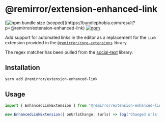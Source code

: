 # @remirror/extension-enhanced-link

[![npm bundle size (scoped)](https://img.shields.io/bundlephobia/minzip/@remirror/extension-enhanced-link.svg?)](https://bundlephobia.com/result?p=@remirror/extension-enhanced-link) [![npm](https://img.shields.io/npm/dm/@remirror/extension-enhanced-link.svg?&logo=npm)](https://www.npmjs.com/package/@remirror/extension-enhanced-link)

Add support for automated links in the editor as a replacement for the `Link` extension provided in the [`@remirror/core-extensions`](../core-extensions) library.

The regex matcher has been pulled from the [social-text](https://github.com/social/social-text/blob/752b9476d5ed00c2ec60d0a6bb3b34bd5b19bcf9/js/src/regexp/extractUrl.js) library.

## Installation

```bash
yarn add @remirror/extension-enhanced-link
```

## Usage

```ts
import { EnhancedLinkExtension } from '@remirror/extension-enhanced-link';

new EnhancedLinkExtension({ onUrlsChange: (urls) => log('Changed urls', urls) }),
```
